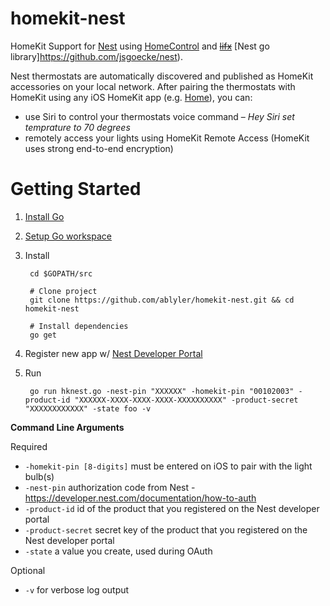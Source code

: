 # homekit-nest
HomeKit Support for [Nest](http://nest.com) using [HomeControl](https://github.com/brutella/hc) and ~~[lifx](https://github.com/wolfeidau/lifx)~~ [Nest go library]https://github.com/jsgoecke/nest).

Nest thermostats are automatically discovered and published as HomeKit accessories on your local network.
After pairing the thermostats with HomeKit using any iOS HomeKit app (e.g. [Home](http://selfcoded.com/home/)), you can:

- use Siri to control your thermostats voice command – *Hey Siri set temprature to 70 degrees*
- remotely access your lights using HomeKit Remote Access (HomeKit uses strong end-to-end encryption)

# Getting Started

1. [Install Go](http://golang.org/doc/install)
2. [Setup Go workspace](http://golang.org/doc/code.html#Organization)
3. Install

        cd $GOPATH/src
        
        # Clone project
        git clone https://github.com/ablyler/homekit-nest.git && cd homekit-nest
        
        # Install dependencies
        go get

4. Register new app w/ [Nest Developer Portal](https://developer.nest.com)

5. Run

        go run hknest.go -nest-pin "XXXXXX" -homekit-pin "00102003" -product-id "XXXXXX-XXXX-XXXX-XXXX-XXXXXXXXXX" -product-secret "XXXXXXXXXXXX" -state foo -v

**Command Line Arguments**

Required

- `-homekit-pin [8-digits]` must be entered on iOS to pair with the light bulb(s)
- `-nest-pin` authorization code from Nest - https://developer.nest.com/documentation/how-to-auth
- `-product-id` id of the product that you registered on the Nest developer portal
- `-product-secret` secret key of the product that you registered on the Nest developer portal
- `-state` a value you create, used during OAuth

Optional

- `-v` for verbose log output
